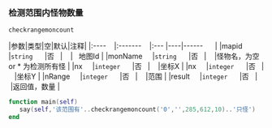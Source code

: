 ### 检测范围内怪物数量
`checkrangemoncount`

|参数|类型|空|默认|注释|
|:----    |:-------    |:--- |----|------      |
|mapid     |`string`      |否   |    |   地图Id |
|monName     |`string`      |否   |    |怪物名，为空 or * 为检测所有怪 |
|nx     |`integer`      |否   |    |坐标X |
|nx     |`integer`      |否   |    |坐标Y |
|nRange     |`integer`      |否   |    |范围 |
|result     |`integer`      |否   |    |返回值，数量 |

```lua
function main(self)
   say(self,'该范围有'..checkrangemoncount('0','',285,612,10)..'只怪')
end
```
